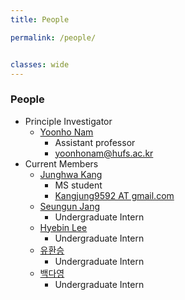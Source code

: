 ```yaml
---
title: People

permalink: /people/


classes: wide
---
```


### People
- Principle Investigator
    - [Yoonho Nam](https://yoonhonam.github.io/)
        - Assistant professor
        - [yoonhonam@hufs.ac.kr](mailto:yoonhonam@hufs.ac.kr)
- Current Members
    - [Junghwa Kang]()
        - MS student
        - [Kangjung9592 AT gmail.com]()
    - [Seungun Jang]()
        - Undergraduate Intern
    - [Hyebin Lee]()
        - Undergraduate Intern
    - [유환승]()
        - Undergraduate Intern
    - [백다영]()
        - Undergraduate Intern
